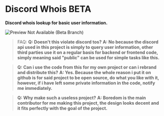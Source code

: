 
# Discord Whois BETA
**Discord whois lookup for basic user information.**

![Preview Not Available (Beta Branch)](#)


> FAQ:
> **Q: Doesn't this violate discord tos?**
> **A: No because the discord api used in this project is simply to query user information, other third parties use it on a regular basis for backend or frontend code, simply meaning said "public" can be used for simple tasks like this.**

> **Q: Can i use the code from this for my own project or can i rebrand and distribute this?**
> **A: Yes. Because the whole reason i put it on github is for said project to be open source, do what you like with it, however, if i have left some private information in the code, notify me immediately.**

> **Q: Why make such a useless project?**
> **A: Boredom is the main contributor for me making this project, the design looks decent and it fits perfectly with the goal of the project.**